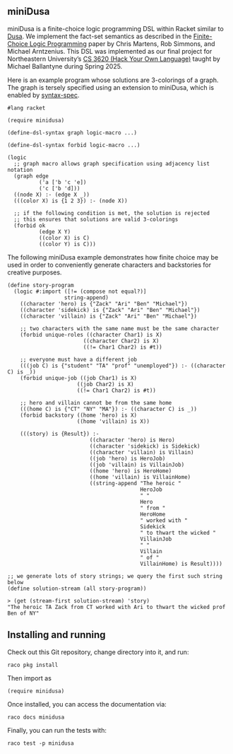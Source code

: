 ## miniDusa

miniDusa is a finite-choice logic programming DSL within Racket similar to
[Dusa](https://dusa.rocks/). We implement the fact-set semantics as described in the
[Finite-Choice Logic Programming](https://dl.acm.org/doi/pdf/10.1145/3704849)
paper by Chris Martens, Rob Simmons, and Michael Arntzenius.
This DSL was implemented as our final project for
Northeastern University’s [CS 3620 (Hack Your Own Language)](https://mballantyne.net/hyol/)
taught by Michael Ballantyne during Spring 2025.

Here is an example program whose solutions are 3-colorings of a graph.
The graph is tersely specified using an extension to miniDusa, which is
enabled by [syntax-spec](https://docs.racket-lang.org/syntax-spec-v3/index.html).

```racket
#lang racket

(require minidusa)

(define-dsl-syntax graph logic-macro ...)

(define-dsl-syntax forbid logic-macro ...)

(logic
  ;; graph macro allows graph specification using adjacency list notation
  (graph edge
          ('a ['b 'c 'e])
          ('c ['b 'd]))
  ((node X) :- (edge X _))
  (((color X) is {1 2 3}) :- (node X))

  ;; if the following condition is met, the solution is rejected
  ;; this ensures that solutions are valid 3-colorings
  (forbid ok
          (edge X Y)
          ((color X) is C)
          ((color Y) is C)))
```

The following miniDusa example demonstrates how finite choice may be used in
order to conveniently generate characters and backstories for creative purposes.

```racket
(define story-program
  (logic #:import ([!= (compose not equal?)]
                  string-append)
    ((character 'hero) is {"Zack" "Ari" "Ben" "Michael"})
    ((character 'sidekick) is {"Zack" "Ari" "Ben" "Michael"})
    ((character 'villain) is {"Zack" "Ari" "Ben" "Michael"})

    ;; two characters with the same name must be the same character
    (forbid unique-roles ((character Char1) is X)
                        ((character Char2) is X)
                        ((!= Char1 Char2) is #t))

    ;; everyone must have a different job
    (((job C) is {"student" "TA" "prof" "unemployed"}) :- ((character C) is _))
    (forbid unique-job ((job Char1) is X)
                      ((job Char2) is X)
                      ((!= Char1 Char2) is #t))

    ;; hero and villain cannot be from the same home
    (((home C) is {"CT" "NY" "MA"}) :- ((character C) is _))
    (forbid backstory ((home 'hero) is X)
                      ((home 'villain) is X))

    (((story) is {Result}) :-
                          ((character 'hero) is Hero)
                          ((character 'sidekick) is Sidekick)
                          ((character 'villain) is Villain)
                          ((job 'hero) is HeroJob)
                          ((job 'villain) is VillainJob)
                          ((home 'hero) is HeroHome)
                          ((home 'villain) is VillainHome)
                          ((string-append "The heroic "
                                          HeroJob
                                          " "
                                          Hero
                                          " from "
                                          HeroHome
                                          " worked with "
                                          Sidekick
                                          " to thwart the wicked "
                                          VillainJob
                                          " "
                                          Villain
                                          " of "
                                          VillainHome) is Result))))

;; we generate lots of story strings; we query the first such string below
(define solution-stream (all story-program))

> (get (stream-first solution-stream) 'story)
"The heroic TA Zack from CT worked with Ari to thwart the wicked prof Ben of NY"
```


## Installing and running

Check out this Git repository, change directory into it, and run:

<!-- once we get this on Racket packages, this needs to be changed -->
```
raco pkg install
```

Then import as

```
(require minidusa)
```

Once installed, you can access the documentation via:

```
raco docs minidusa
```

Finally, you can run the tests with:

```
raco test -p minidusa
```